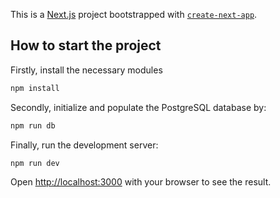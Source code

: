 This is a [Next.js](https://nextjs.org/) project bootstrapped with [`create-next-app`](https://github.com/vercel/next.js/tree/canary/packages/create-next-app).

## How to start the project

Firstly, install the necessary modules

```bash
npm install
```

Secondly, initialize and populate the PostgreSQL database by:

```bash
npm run db
```

Finally, run the development server:

```bash
npm run dev
```

Open [http://localhost:3000](http://localhost:3000) with your browser to see the result.
